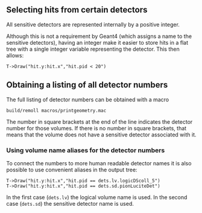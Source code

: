 ## Selecting hits from certain detectors

All sensitive detectors are represented internally by a positive integer.

Although this is not a requirement by Geant4 (which assigns a name to the
sensitive detectors), having an integer make it easier to store hits in a
flat tree with a single integer variable representing the detector. This
then allows:
```
T->Draw("hit.y:hit.x","hit.pid < 20")
```

## Obtaining a listing of all detector numbers

The full listing of detector numbers can be obtained with a macro
```
build/remoll macros/printgeometry.mac
```
The number in square brackets at the end of the line indicates the
detector number for those volumes. If there is no number in square
brackets, that means that the volume does not have a sensitive detector
associated with it.

### Using volume name aliases for the detector numbers

To connect the numbers to more human readable detector names it is also
possible to use convenient aliases in the output tree:
```
T->Draw("hit.y:hit.x","hit.pid == dets.lv.logicDScoll_5")
T->Draw("hit.y:hit.x","hit.pid == dets.sd.pionLuciteDet")
```
In the first case (`dets.lv`) the logical volume name is used. In the second
case (`dets.sd`) the sensitive detector name is used.

